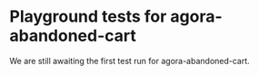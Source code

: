 # Playground tests for agora-abandoned-cart
We are still awaiting the first test run for agora-abandoned-cart.
